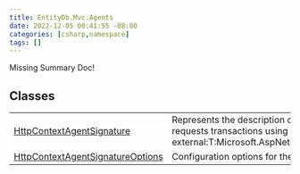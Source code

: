 ```yaml
---
title: EntityDb.Mvc.Agents
date: 2022-12-05 00:41:55 -08:00
categories: [csharp,namespace]
tags: []
---
```


Missing Summary Doc!
## Classes
<table><tr><td><a href='/posts/csharp.member.entitydb.mvc.agents.httpcontextagentsignature/'>HttpContextAgentSignature</a></td><td>
Represents the description of an agent who requests transactions using an
[see external:T:Microsoft.AspNetCore.Http.HttpContext].
</td></tr><tr><td><a href='/posts/csharp.member.entitydb.mvc.agents.httpcontextagentsignatureoptions/'>HttpContextAgentSignatureOptions</a></td><td>
Configuration options for the Http Context agent.
</td></tr></table>
